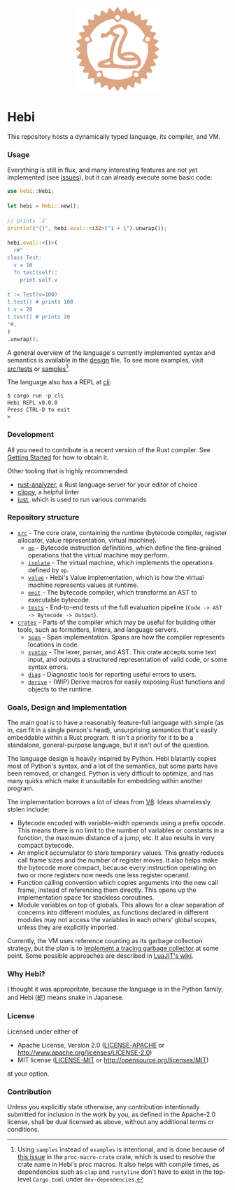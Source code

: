 <p align="center">
  <img
    alt="A snake inside of a gear shape"
    src="./assets/logo.svg"
    height="192px"
  >
</p>

# Hebi

This repository hosts a dynamically typed language, its compiler, and VM.

### Usage

Everything is still in flux, and many interesting features are not yet implemented (see [issues](https://github.com/jprochazk/hebi/issues)), but it can already execute some basic code:

```rust
use hebi::Hebi;

let hebi = Hebi::new();

// prints `2`
println!("{}", hebi.eval::<i32>("1 + 1").unwrap());

hebi.eval::<()>(
  r#"
class Test:
  v = 10
  fn test(self):
    print self.v

t := Test(v=100)
t.test() # prints 100
t.v = 20
t.test() # prints 20
"#,
)
.unwrap();
```

A general overview of the language's currently implemented syntax and semantics is available in the [design](./design.md) file. To see more examples, visit [src/tests](./src/tests) or [samples](./samples/)[^1].

The language also has a REPL at [cli](./cli):

```
$ cargo run -p cli
Hebi REPL v0.0.0
Press CTRL-D to exit
> 
```

### Development

All you need to contribute is a recent version of the Rust compiler. See [Getting Started](https://www.rust-lang.org/learn/get-started) for how to obtain it.

Other tooling that is highly recommended:
- [rust-analyzer](https://rust-analyzer.github.io/), a Rust language server for your editor of choice
- [clippy](https://github.com/rust-lang/rust-clippy), a helpful linter
- [just](https://github.com/casey/just), which is used to run various commands


### Repository structure

- [`src`](./src) - The core crate, containing the runtime (bytecode compiler, register allocator, value representation, virtual machine).
  - [`op`](./src/op) - Bytecode instruction definitions, which define the fine-grained operations that the virtual machine may perform.
  - [`isolate`](./src/isolate) - The virtual machine, which implements the operations defined by `op`.
  - [`value`](./src/value) - Hebi's Value implementation, which is how the virtual machine represents values at runtime.
  - [`emit`](./src/emit) - The bytecode compiler, which transforms an AST to executable bytecode.
  - [`tests`](./src/tests) - End-to-end tests of the full evaluation pipeline (`Code -> AST -> Bytecode -> Output`).
- [`crates`](./crates) - Parts of the compiler which may be useful for building other tools, such as formatters, linters, and language servers.
  - [`span`](./crates/span) - Span implementation. Spans are how the compiler represents locations in code.
  - [`syntax`](./crates/syntax) - The lexer, parser, and AST. This crate accepts some text input, and outputs a structured representation of valid code, or some syntax errors.
  - [`diag`](./crates/diag) - Diagnostic tools for reporting useful errors to users.
  - [`derive`](./crates/derive) - (WIP) Derive macros for easily exposing Rust functions and objects to the runtime.

### Goals, Design and Implementation

The main goal is to have a reasonably feature-full language with simple (as in, can fit in a single person's head), unsurprising semantics that's easily embeddable within a Rust program. It isn't a priority for it to be a standalone, general-purpose language, but it isn't out of the question.

The language design is heavily inspired by Python. Hebi blatantly copies most of Python's syntax, and a lot of the semantics, but some parts have been removed, or changed. Python is very difficult to optimize, and has many quirks which make it unsuitable for embedding within another program.

The implementation borrows a lot of ideas from [V8](https://v8.dev/). Ideas shamelessly stolen include:
- Bytecode encoded with variable-width operands using a prefix opcode.
  This means there is no limit to the number of variables or constants in a function, the maximum distance of a jump, etc. It also results in very compact bytecode.
- An implicit accumulator to store temporary values. 
  This greatly reduces call frame sizes and the number of register moves. It also helps make the bytecode more compact, because every instruction operating on two or more registers now needs one less register operand.
- Function calling convention which copies arguments into the new call frame, instead of referencing them directly.
  This opens up the implementation space for stackless coroutines.
- Module variables on top of globals.
  This allows for a clear separation of concerns into different modules, as functions declared in different modules may not access the variables in each others' global scopes, unless they are explicitly imported.

Currently, the VM uses reference counting as its garbage collection strategy, but the plan is to [implement a tracing garbage collector](https://github.com/jprochazk/hebi/issues/6) at some point. Some possible approaches are described in [LuaJIT's wiki](http://web.archive.org/web/20220524034527/http://wiki.luajit.org/New-Garbage-Collector).

### Why Hebi?

I thought it was appropritate, because the language is in the Python family, and Hebi (蛇) means snake in Japanese. 

### License

Licensed under either of

- Apache License, Version 2.0
  ([LICENSE-APACHE](LICENSE-APACHE) or http://www.apache.org/licenses/LICENSE-2.0)
- MIT license
  ([LICENSE-MIT](LICENSE-MIT) or http://opensource.org/licenses/MIT)

at your option.

### Contribution

Unless you explicitly state otherwise, any contribution intentionally submitted
for inclusion in the work by you, as defined in the Apache-2.0 license, shall be
dual licensed as above, without any additional terms or conditions.

[^1]: Using `samples` instead of `examples` is intentional, and is done because of [this issue](https://github.com/bkchr/proc-macro-crate/issues/14) in the `proc-macro-crate` crate, which is used to resolve the crate name in Hebi's proc macros. It also helps with compile times, as dependencies such as `clap` and `rustyline` don't have to exist in the top-level `Cargo.toml` under `dev-dependencies`.
